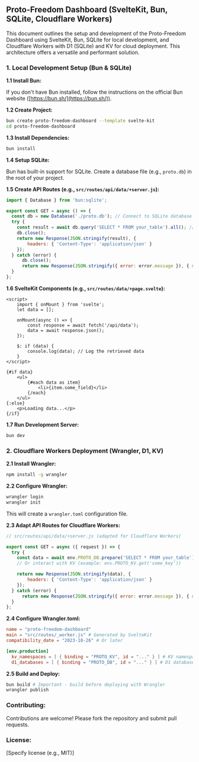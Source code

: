 ## Proto-Freedom Dashboard (SvelteKit, Bun, SQLite, Cloudflare Workers)

This document outlines the setup and development of the Proto-Freedom Dashboard using SvelteKit, Bun, SQLite for local development, and Cloudflare Workers with D1 (SQLite) and KV for cloud deployment. This architecture offers a versatile and performant solution.

### 1. Local Development Setup (Bun & SQLite)

**1.1 Install Bun:**

If you don't have Bun installed, follow the instructions on the official Bun website ([https://bun.sh/](https://bun.sh/)).

**1.2 Create Project:**

```bash
bun create proto-freedom-dashboard --template svelte-kit
cd proto-freedom-dashboard
```

**1.3 Install Dependencies:**

```bash
bun install
```

**1.4 Setup SQLite:**

Bun has built-in support for SQLite. Create a database file (e.g., `proto.db`) in the root of your project.

**1.5 Create API Routes (e.g., `src/routes/api/data/+server.js`):**

```javascript
import { Database } from 'bun:sqlite';

export const GET = async () => {
  const db = new Database('./proto.db'); // Connect to SQLite database
  try {
    const result = await db.query('SELECT * FROM your_table').all(); // Example query
    db.close();
    return new Response(JSON.stringify(result), {
        headers: { 'Content-Type': 'application/json' }
    });
  } catch (error) {
      db.close();
      return new Response(JSON.stringify({ error: error.message }), { status: 500 });
  }
};
```

**1.6 SvelteKit Components (e.g., `src/routes/data/+page.svelte`):**

```svelte
<script>
    import { onMount } from 'svelte';
    let data = [];

    onMount(async () => {
        const response = await fetch('/api/data');
        data = await response.json();
    });

    $: if (data) {
        console.log(data); // Log the retrieved data
    }
</script>

{#if data}
    <ul>
        {#each data as item}
            <li>{item.some_field}</li>
        {/each}
    </ul>
{:else}
    <p>Loading data...</p>
{/if}
```

**1.7 Run Development Server:**

```bash
bun dev
```

### 2. Cloudflare Workers Deployment (Wrangler, D1, KV)

**2.1 Install Wrangler:**

```bash
npm install -g wrangler
```

**2.2 Configure Wrangler:**

```bash
wrangler login
wrangler init
```

This will create a `wrangler.toml` configuration file.

**2.3 Adapt API Routes for Cloudflare Workers:**

```javascript
// src/routes/api/data/+server.js (adapted for Cloudflare Workers)

export const GET = async ({ request }) => {
  try {
    const data = await env.PROTO_DB.prepare('SELECT * FROM your_table').all(); // Using D1
    // Or interact with KV (example: env.PROTO_KV.get('some_key'))

    return new Response(JSON.stringify(data), {
        headers: { 'Content-Type': 'application/json' }
    });
  } catch (error) {
      return new Response(JSON.stringify({ error: error.message }), { status: 500 });
  }
};

```

**2.4 Configure Wrangler.toml:**

```toml
name = "proto-freedom-dashboard"
main = "src/routes/_worker.js" # Generated by SvelteKit
compatibility_date = "2023-10-26" # Or later

[env.production]
  kv_namespaces = [ { binding = "PROTO_KV", id = "..." } ] # KV namespace ID
  d1_databases = [ { binding = "PROTO_DB", id = "..." } ] # D1 database ID
```

**2.5 Build and Deploy:**

```bash
bun build # Important - build before deploying with Wrangler
wrangler publish
```

### Contributing:

Contributions are welcome!  Please fork the repository and submit pull requests.

### License:

[Specify license (e.g., MIT)]

```
